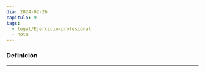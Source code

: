 ```yaml
---
dia: 2024-02-26
capitulo: 9
tags:
  - legal/Ejercicio-profesional
  - nota
---
```

### Definición
---
